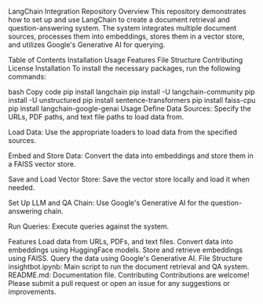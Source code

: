 
LangChain Integration Repository
Overview
This repository demonstrates how to set up and use LangChain to create a document retrieval and question-answering system. The system integrates multiple document sources, processes them into embeddings, stores them in a vector store, and utilizes Google's Generative AI for querying.

Table of Contents
Installation
Usage
Features
File Structure
Contributing
License
Installation
To install the necessary packages, run the following commands:

bash
Copy code
pip install langchain
pip install -U langchain-community
pip install -U unstructured
pip install sentence-transformers
pip install faiss-cpu
pip install langchain-google-genai
Usage
Define Data Sources: Specify the URLs, PDF paths, and text file paths to load data from.

Load Data: Use the appropriate loaders to load data from the specified sources.

Embed and Store Data: Convert the data into embeddings and store them in a FAISS vector store.

Save and Load Vector Store: Save the vector store locally and load it when needed.

Set Up LLM and QA Chain: Use Google's Generative AI for the question-answering chain.

Run Queries: Execute queries against the system.

Features
Load data from URLs, PDFs, and text files.
Convert data into embeddings using HuggingFace models.
Store and retrieve embeddings using FAISS.
Query the data using Google's Generative AI.
File Structure
insightbot.ipynb: Main script to run the document retrieval and QA system.
README.md: Documentation file.
Contributing
Contributions are welcome! Please submit a pull request or open an issue for any suggestions or improvements.


